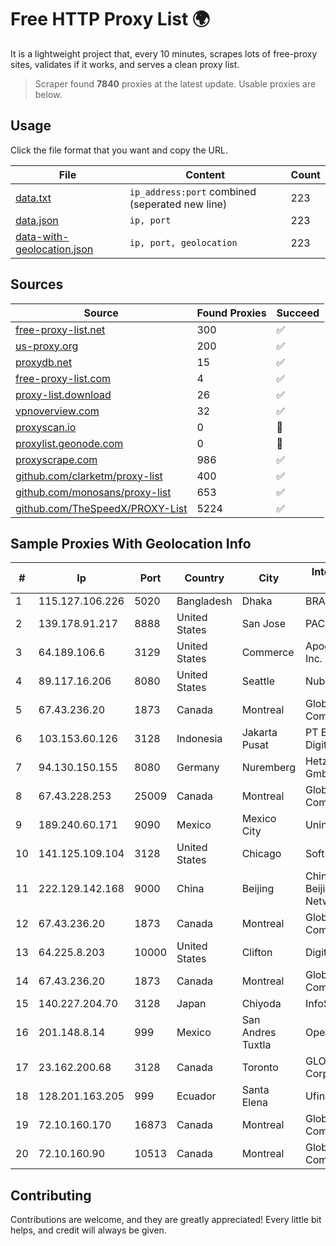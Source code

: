
# Free HTTP Proxy List 🌍

It is a lightweight project that, every 10 minutes, scrapes lots of free-proxy sites, validates if it works, and serves a clean proxy list.


> Scraper found **7840** proxies at the latest update. Usable proxies are below.

## Usage

Click the file format that you want and copy the URL.


|File|Content|Count|
|----|-------|-----|
|[data.txt](https://raw.githubusercontent.com/themiralay/Proxy-List-World/master/data.txt)|`ip_address:port` combined (seperated new line)|223|
|[data.json](https://raw.githubusercontent.com/themiralay/Proxy-List-World/master/data.json)|`ip, port`|223|
|[data-with-geolocation.json](https://raw.githubusercontent.com/themiralay/Proxy-List-World/master/data-with-geolocation.json)|`ip, port, geolocation`|223|

## Sources

|Source|Found Proxies|Succeed|
|------|-------------|-------|
|[free-proxy-list.net](https://free-proxy-list.net)|300|✅|
|[us-proxy.org](https://www.us-proxy.org)|200|✅|
|[proxydb.net](http://proxydb.net)|15|✅|
|[free-proxy-list.com](https://free-proxy-list.com/?page=&port=&type%5B%5D=http&type%5B%5D=https&up_time=0&search=Search)|4|✅|
|[proxy-list.download](https://www.proxy-list.download/HTTP)|26|✅|
|[vpnoverview.com](https://vpnoverview.com/privacy/anonymous-browsing/free-proxy-servers)|32|✅|
|[proxyscan.io](https://www.proxyscan.io)|0|🚫|
|[proxylist.geonode.com](https://proxylist.geonode.com/api/proxy-list?limit=300&page=1&sort_by=lastChecked&sort_type=desc&protocols=http,https)|0|🚫|
|[proxyscrape.com](https://api.proxyscrape.com/v2/?request=displayproxies&protocol=http&timeout=10000&country=all&ssl=all&anonymity=all)|986|✅|
|[github.com/clarketm/proxy-list](https://raw.githubusercontent.com/clarketm/proxy-list/master/proxy-list-raw.txt)|400|✅|
|[github.com/monosans/proxy-list](https://raw.githubusercontent.com/monosans/proxy-list/main/proxies/http.txt)|653|✅|
|[github.com/TheSpeedX/PROXY-List](https://raw.githubusercontent.com/TheSpeedX/PROXY-List/master/http.txt)|5224|✅|


## Sample Proxies With Geolocation Info

|#|Ip|Port|Country|City|Internet Service Provider|
|-|--|----|-------|----|-------------------------|
|1|115.127.106.226|5020|Bangladesh|Dhaka|BRACNet Limited|
|2|139.178.91.217|8888|United States|San Jose|PACKET-HOST|
|3|64.189.106.6|3129|United States|Commerce|Apogee Telecom Inc.|
|4|89.117.16.206|8080|United States|Seattle|Nubes, LLC|
|5|67.43.236.20|1873|Canada|Montreal|GloboTech Communications|
|6|103.153.60.126|3128|Indonesia|Jakarta Pusat|PT Era Awan Digital|
|7|94.130.150.155|8080|Germany|Nuremberg|Hetzner Online GmbH|
|8|67.43.228.253|25009|Canada|Montreal|GloboTech Communications|
|9|189.240.60.171|9090|Mexico|Mexico City|Uninet S.A. de C.V.|
|10|141.125.109.104|3128|United States|Chicago|SoftLayer|
|11|222.129.142.168|9000|China|Beijing|China Unicom Beijing Province Network|
|12|67.43.236.20|1873|Canada|Montreal|GloboTech Communications|
|13|64.225.8.203|10000|United States|Clifton|DigitalOcean, LLC|
|14|67.43.236.20|1873|Canada|Montreal|GloboTech Communications|
|15|140.227.204.70|3128|Japan|Chiyoda|InfoSphere|
|16|201.148.8.14|999|Mexico|San Andres Tuxtla|Operbes|
|17|23.162.200.68|3128|Canada|Toronto|GLOBALTELEHOST Corp.|
|18|128.201.163.205|999|Ecuador|Santa Elena|Ufinet Panama S.A.|
|19|72.10.160.170|16873|Canada|Montreal|GloboTech Communications|
|20|72.10.160.90|10513|Canada|Montreal|GloboTech Communications|



## Contributing

Contributions are welcome, and they are greatly appreciated! Every
little bit helps, and credit will always be given.

